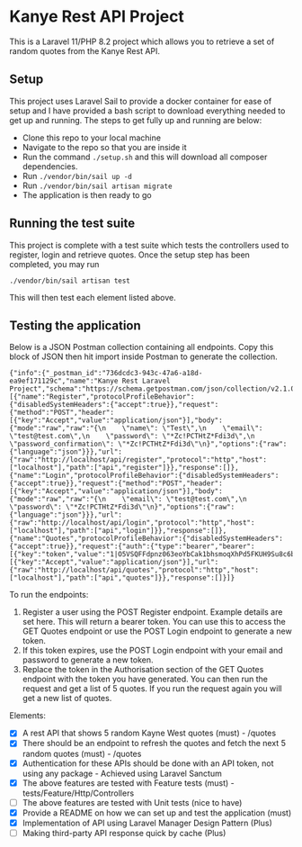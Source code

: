# Kanye Rest API Project

This is a Laravel 11/PHP 8.2 project which allows you to retrieve a set of random quotes from the Kanye Rest API.

## Setup

This project uses Laravel Sail to provide a docker container for ease of setup and I have provided a bash script to download everything needed to get up and running. The steps to get fully up and running are below:

-   Clone this repo to your local machine
-   Navigate to the repo so that you are inside it
-   Run the command `./setup.sh` and this will download all composer dependencies.
-   Run `./vendor/bin/sail up -d`
-   Run `./vendor/bin/sail artisan migrate`
-   The application is then ready to go

## Running the test suite

This project is complete with a test suite which tests the controllers used to register, login and retrieve quotes. Once the setup step has been completed, you may run

    ./vendor/bin/sail artisan test

This will then test each element listed above.

## Testing the application

Below is a JSON Postman collection containing all endpoints. Copy this block of JSON then hit import inside Postman to generate the collection.

    {"info":{"_postman_id":"736dcdc3-943c-47a6-a18d-ea9ef171129c","name":"Kanye Rest Laravel Project","schema":"https://schema.getpostman.com/json/collection/v2.1.0/collection.json","_exporter_id":"11157529"},"item":[{"name":"Register","protocolProfileBehavior":{"disabledSystemHeaders":{"accept":true}},"request":{"method":"POST","header":[{"key":"Accept","value":"application/json"}],"body":{"mode":"raw","raw":"{\n    \"name\": \"Test\",\n    \"email\": \"test@test.com\",\n    \"password\": \"*Zc!PCTHtZ*Fdi3d\",\n    \"password_confirmation\": \"*Zc!PCTHtZ*Fdi3d\"\n}","options":{"raw":{"language":"json"}}},"url":{"raw":"http://localhost/api/register","protocol":"http","host":["localhost"],"path":["api","register"]}},"response":[]},{"name":"Login","protocolProfileBehavior":{"disabledSystemHeaders":{"accept":true}},"request":{"method":"POST","header":[{"key":"Accept","value":"application/json"}],"body":{"mode":"raw","raw":"{\n    \"email\": \"test@test.com\",\n    \"password\": \"*Zc!PCTHtZ*Fdi3d\"\n}","options":{"raw":{"language":"json"}}},"url":{"raw":"http://localhost/api/login","protocol":"http","host":["localhost"],"path":["api","login"]}},"response":[]},{"name":"Quotes","protocolProfileBehavior":{"disabledSystemHeaders":{"accept":true}},"request":{"auth":{"type":"bearer","bearer":[{"key":"token","value":"1|O5VSQFFdpnz063eoYbCak1bhsmoqXhPd5FKUH9Su8c6b72a4","type":"string"}]},"method":"GET","header":[{"key":"Accept","value":"application/json"}],"url":{"raw":"http://localhost/api/quotes","protocol":"http","host":["localhost"],"path":["api","quotes"]}},"response":[]}]}

To run the endpoints:

1.  Register a user using the POST Register endpoint. Example details are set here. This will return a bearer token. You can use this to access the GET Quotes endpoint or use the POST Login endpoint to generate a new token.
2.  If this token expires, use the POST Login endpoint with your email and password to generate a new token.
3.  Replace the token in the Authorisation section of the GET Quotes endpoint with the token you have generated. You can then run the request and get a list of 5 quotes. If you run the request again you will get a new list of quotes.

Elements:

-   [x] A rest API that shows 5 random Kayne West quotes (must) - /quotes
-   [x] There should be an endpoint to refresh the quotes and fetch the next 5 random quotes (must) - /quotes
-   [x] Authentication for these APIs should be done with an API token, not using any package - Achieved using Laravel Sanctum
-   [x] The above features are tested with Feature tests (must) - tests/Feature/Http/Controllers
-   [ ] The above features are tested with Unit tests (nice to have)
-   [x] Provide a README on how we can set up and test the application (must)
-   [x] Implementation of API using Laravel Manager Design Pattern (Plus)
-   [ ] Making third-party API response quick by cache (Plus)
